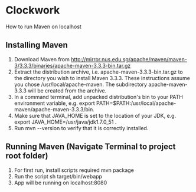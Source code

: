 # Clockwork

How to run Maven on localhost

## Installing Maven
1. Download Maven from http://mirror.nus.edu.sg/apache/maven/maven-3/3.3.3/binaries/apache-maven-3.3.3-bin.tar.gz
2. Extract the distribution archive, i.e. apache-maven-3.3.3-bin.tar.gz to the directory you wish to install Maven 3.3.3. These instructions assume you chose /usr/local/apache-maven. The subdirectory apache-maven-3.3.3 will be created from the archive.
3. In a command terminal, add unpacked distribution's bin to your PATH environment variable, 
   e.g. export PATH=$PATH:/usr/local/apache-maven/apache-maven-3.3.3/bin.
4. Make sure that JAVA_HOME is set to the location of your JDK, 
   e.g. export JAVA_HOME=/usr/java/jdk1.7.0_51 .
5. Run mvn --version to verify that it is correctly installed.

## Running Maven (Navigate Terminal to project root folder)
1. For first run, install scripts required
   mvn package
2. Run the script
   sh target/bin/webapp
3. App will be running on localhost:8080
